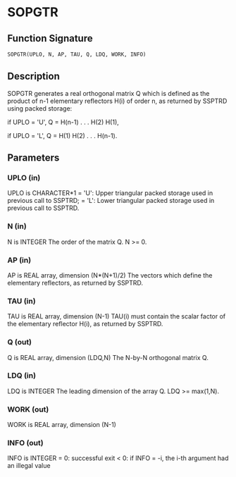 # SOPGTR

## Function Signature

```fortran
SOPGTR(UPLO, N, AP, TAU, Q, LDQ, WORK, INFO)
```

## Description


 SOPGTR generates a real orthogonal matrix Q which is defined as the
 product of n-1 elementary reflectors H(i) of order n, as returned by
 SSPTRD using packed storage:

 if UPLO = 'U', Q = H(n-1) . . . H(2) H(1),

 if UPLO = 'L', Q = H(1) H(2) . . . H(n-1).

## Parameters

### UPLO (in)

UPLO is CHARACTER*1 = 'U': Upper triangular packed storage used in previous call to SSPTRD; = 'L': Lower triangular packed storage used in previous call to SSPTRD.

### N (in)

N is INTEGER The order of the matrix Q. N >= 0.

### AP (in)

AP is REAL array, dimension (N*(N+1)/2) The vectors which define the elementary reflectors, as returned by SSPTRD.

### TAU (in)

TAU is REAL array, dimension (N-1) TAU(i) must contain the scalar factor of the elementary reflector H(i), as returned by SSPTRD.

### Q (out)

Q is REAL array, dimension (LDQ,N) The N-by-N orthogonal matrix Q.

### LDQ (in)

LDQ is INTEGER The leading dimension of the array Q. LDQ >= max(1,N).

### WORK (out)

WORK is REAL array, dimension (N-1)

### INFO (out)

INFO is INTEGER = 0: successful exit < 0: if INFO = -i, the i-th argument had an illegal value

